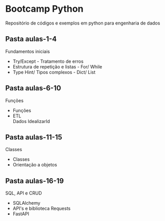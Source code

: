 # Bootcamp Python

<p> Repositório de códigos e exemplos em python para engenharia de dados </p>

<h2> Pasta aulas-1-4 </h2>

<p> Fundamentos iniciais </p>
    <ul>
        <li>Try/Except - Tratamento de erros </li>
        <li>Estrutura de repetição e listas - For/ While </li>
        <li>Type Hint/ Tipos complexos - Dict/ List</li>
    </ul>

<h2> Pasta aulas-6-10 </h2>

<p> Funções </p>
    <ul>
        <li>Funções</li>
        <li>ETL</li>Dados IdealizarId
    </ul>

<h2> Pasta aulas-11-15 </h2>

<p> Classes </p>
    <ul>
        <li>Classes</li>
        <li>Orientação a objetos</li>
    </ul>

<h2> Pasta aulas-16-19 </h2>

<p> SQL, API e CRUD </p>
    <ul>
        <li>SQLAlchemy</li>
        <li>API's e biblioteca Requests</li>
        <li>FastAPI</li>
    </ul>

